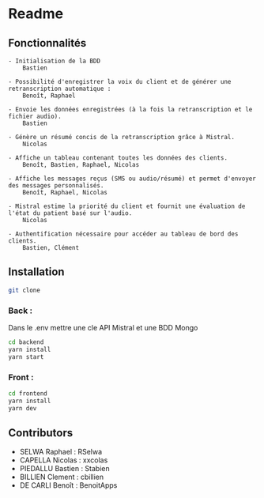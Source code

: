 # Readme

## Fonctionnalités

    - Initialisation de la BDD
        Bastien

    - Possibilité d'enregistrer la voix du client et de générer une retranscription automatique :
        Benoît, Raphael

    - Envoie les données enregistrées (à la fois la retranscription et le fichier audio).
        Bastien

    - Génère un résumé concis de la retranscription grâce à Mistral.
        Nicolas

    - Affiche un tableau contenant toutes les données des clients.
        Benoît, Bastien, Raphael, Nicolas

    - Affiche les messages reçus (SMS ou audio/résumé) et permet d'envoyer des messages personnalisés.
        Benoît, Raphael, Nicolas

    - Mistral estime la priorité du client et fournit une évaluation de l'état du patient basé sur l'audio.
        Nicolas

    - Authentification nécessaire pour accéder au tableau de bord des clients.
        Bastien, Clément

## Installation

```bash
git clone
```

### Back :

Dans le .env mettre une cle API Mistral et une BDD Mongo

```bash
cd backend
yarn install
yarn start
```

### Front :

```bash
cd frontend
yarn install
yarn dev
```

## Contributors

- SELWA Raphael : RSelwa
- CAPELLA Nicolas : xxcolas
- PIEDALLU Bastien : Stabien
- BILLIEN Clement : cbillien
- DE CARLI Benoît : BenoitApps
